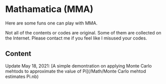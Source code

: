 # Mathamatica (MMA)

Here are some funs one can play with MMA.

Not all of the contents or codes are original. Some of them are collected on the Internet. Please contact me if you feel like I misused your codes.

## Content

Update May 18, 2021: [A simple demontration on applying Monte Carlo mehtods to approximate the value of Pi](/Math/Monte Carlo mehtod estimates Pi.nb)
